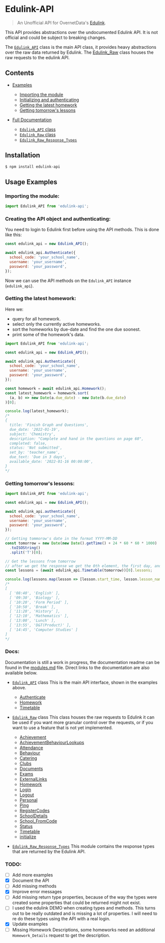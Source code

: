 # Edulink-API

> An Unofficial API for OvernetData's [Edulink](https://www.edulinkone.com/).

This API provides abstractions over the undocumented Edulink API. It is not official and could be subject to breaking changes.

The [`Edulink_API`](./docs/classes/Edulink_API.md) class is the main API class, it provides heavy abstractions over the raw data returned by Edulink. The [Edulink_Raw](./docs/classes/Edulink_Raw.md) class houses the raw requests to the edulink API.

## Contents

- [Examples](#usage-examples)

  - [Importing the module](#importing-the-module)
  - [Initializing and authenticating](#creating-the-api-object-and-authenticating)
  - [Getting the latest homework](#getting-the-latest-homework)
  - [Getting tomorrow's lessons](#getting-tomorrows-lessons)

- [Full Documentation](#docs)

  - [`Edulink_API` class](./docs/classes/Edulink_API.md)
  - [`Edulink_Raw` class](./docs/classes/Edulink_Raw.md)
  - [`Edulink_Raw_Response_Types`](./docs/modules/Edulink_Raw_Response_Types.md)

## Installation

```bash
$ npm install edulink-api
```

## Usage Examples

### Importing the module:

```javascript
import Edulink_API from 'edulink-api';
```

### Creating the API object and authenticating:

You need to login to Edulink first before using the API methods. This is done like this:

```javascript
const edulink_api = new Edulink_API();

await edulink_api.Authenticate({
  school_code: 'your_school_name',
  username: 'your_username',
  password: 'your_password',
});
```

Now we can use the API methods on the `Edulink_API` instance (`edulink_api`).

### Getting the latest homework:

Here we:

- query for all homework.
- select only the currently active homeworks.
- sort the homeworks by due-date and find the one due soonest.
- print some of the homework's data.

```javascript
import Edulink_API from 'edulink-api';

const edulink_api = new Edulink_API();

await edulink_api.Authenticate({
  school_code: 'your_school_name',
  username: 'your_username',
  password: 'your_password',
});

const homework = await edulink_api.Homework();
const latest_homework = homework.sort(
  (a, b) => new Date(a.due_date) - new Date(b.due_date)
)[0];

console.log(latest_homework);
/*
{
  title: 'Finish Graph and Questions',
  due_date: '2022-01-19',
  subject: 'Chemistry',
  description: "Complete and hand in the questions on page 60",
  completed: false,
  status: 'Not submitted',
  set_by: 'teacher_name',
  due_text: 'Due in 3 days',
  available_date: '2022-01-16 00:00:00',
}
*/
```

### Getting tomorrow's lessons:

```javascript
import Edulink_API from 'edulink-api';

const edulink_api = new Edulink_API();

await edulink_api.authenticate({
  school_code: 'your_school_name',
  username: 'your_username',
  password: 'your_password',
});

// Getting tommorow's date in the format YYYY-MM-DD
const tomorrow = new Date(new Date().getTime() + 24 * 60 * 60 * 1000)
  .toISOString()
  .split('T')[0];

// Get the lessons from tomorrow
// after we get the response we get the 0th element, the first day, and access its lessons
const lessons = (await edulink_api.Timetable(tomorrow))[0].lessons;

console.log(lessons.map(lesson => [lesson.start_time, lesson.lesson_name]));
/*
[
  [ '08:40', 'English' ],
  [ '09:30', 'Biology' ],
  [ '10:20', 'Form Period' ],
  [ '10:50', 'Break' ],
  [ '11:20', 'History' ],
  [ '12:10', 'Mathematics' ],
  [ '13:00', 'Lunch' ],
  [ '13:55', 'D&T(Product)' ],
  [ '14:45', 'Computer Studies' ]
]
*/
```

### Docs:

Documentation is still a work in progress, the documentation readme can be found in the [modules.md](./docs/modules.md) file. Direct links to the documentation are also available below.

- [`Edulink_API`](./docs/classes/Edulink_API.md) class This is the main API interface, shown in the examples above.

  - [Authenticate](Edulink_API.md#authenticate)
  - [Homework](Edulink_API.md#homework)
  - [Timetable](Edulink_API.md#timetable)

- [`Edulink_Raw`](./docs/classes/Edulink_Raw.md) class This class houses the raw requests to Edulink it can be used if you want more granular control over the requests, or if you want to use a feature that is not yet implemented.

  - [Achievement](./docs/classes/Edulink_Raw.md#achievement)
  - [AchievementBehaviourLookups](./docs/classes/Edulink_Raw.md#achievementbehaviourlookups)
  - [Attendance](./docs/classes/Edulink_Raw.md#attendance)
  - [Behaviour](./docs/classes/Edulink_Raw.md#behaviour)
  - [Catering](./docs/classes/Edulink_Raw.md#catering)
  - [Clubs](./docs/classes/Edulink_Raw.md#clubs)
  - [Documents](./docs/classes/Edulink_Raw.md#documents)
  - [Exams](./docs/classes/Edulink_Raw.md#exams)
  - [ExternalLinks](./docs/classes/Edulink_Raw.md#externallinks)
  - [Homework](./docs/classes/Edulink_Raw.md#homework)
  - [Login](./docs/classes/Edulink_Raw.md#login)
  - [Logout](./docs/classes/Edulink_Raw.md#logout)
  - [Personal](./docs/classes/Edulink_Raw.md#personal)
  - [Ping](./docs/classes/Edulink_Raw.md#ping)
  - [RegisterCodes](./docs/classes/Edulink_Raw.md#registercodes)
  - [SchoolDetails](./docs/classes/Edulink_Raw.md#schooldetails)
  - [School_FromCode](./docs/classes/Edulink_Raw.md#school_fromcode)
  - [Status](./docs/classes/Edulink_Raw.md#status)
  - [Timetable](./docs/classes/Edulink_Raw.md#timetable)
  - [initialize](./docs/classes/Edulink_Raw.md#initialize)

- [`Edulink_Raw_Response_Types`](./docs/modules/Edulink_Raw_Response_Types.md) This module contains the response types that are returned by the Edulink API.

### TODO:

- [ ] Add more examples
- [x] Document the API
- [ ] Add missing methods
- [x] Improve error messages
- [ ] Add missing return type properties, because of the way the types were created some properties that could be returned might not exist.
- [ ] I used the edulink DEMO when creating types and methods. This turns out to be really outdated and is missing a lot of properties. I will need to re do these types using the API with a real login.
- [x] Update examples
- [ ] Missing Homework Descriptions, some homeworks need an additional `Homework_Details` request to get the description.
